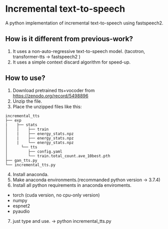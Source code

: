 Incremental text-to-speech
=============
A python implementation of incremental text-to-speech using fastspeech2.

How is it different from previous-work?
-------------
 1. It uses a non-auto-regressive text-to-speech model. (tacotron, transformer-tts -> fastspeech2 )
 2. It uses a simple context discard algorithm for speed-up.

How to use?
-------------
1. Download pretrained tts+vocoder from https://zenodo.org/record/5498896
2. Unzip the file.
3. Place the unzipped files like this:
```
incremental_tts
├── exp 
|    ├── stats
│    │    ├── train
│    |    ├── energy_stats.npz
│    |    ├── energy_stats.npz
│    |    └── energy_stats.npz
│	   └── tts
│         ├── config.yaml
│         └── train.total_count.ave_10best.pth
├── gan_tts.py 
└── incremental_tts.py 

```
                
4. Install anaconda.
5. Make anaconda environments.(recommanded python version -> 3.7.4)
6. Install all python requirements in anaconda enviroments.
- torch (cuda version, no cpu-only version)
- numpy
- espnet2
- pyaudio
7. just type and use. -> python incremental_tts.py

